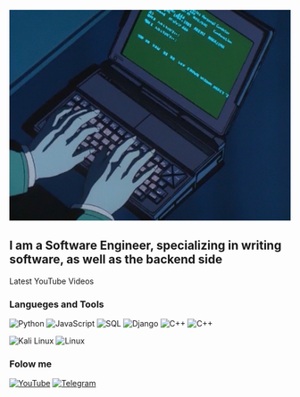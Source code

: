  [![Header](https://github.com/whojase/whojase/blob/main/assets/logo.gif)](https://www.youtube.com/@zzio415)

 ## I am a Software Engineer, specializing in writing software, as well as the backend side

 Latest YouTube Videos

 ### Langueges and Tools
 ![Python](https://img.shields.io/badge/-Python-070708?style=for-the-badge&logo=python)
 ![JavaScript](https://img.shields.io/badge/-JavaScript-070708?style=for-the-badge&logo=javascript)
 ![SQL](https://img.shields.io/badge/-SQL-070708?style=for-the-badge&logo=mysql)
 ![Django](https://img.shields.io/badge/-Django-070708?style=for-the-badge&logo=django&logoColor=1f705d)
 ![C++](https://img.shields.io/badge/-C++-070708?style=for-the-badge&logo=C%2b%2b&logoColor=6296CC)
 ![C++](https://img.shields.io/badge/-C-070708?style=for-the-badge&logo=C)

 ![Kali Linux](https://img.shields.io/badge/-Kali-070708?style=for-the-badge&logo=debian)
 ![Linux](https://img.shields.io/badge/-Linux-070708?style=for-the-badge&logo=linux)
 
 ### Folow me

 [![YouTube](https://img.shields.io/badge/-Youtube-070708?style=for-the-badge&logo=youtube&logoColor=f00)](https://www.youtube.com/@zzio415)
 [![Telegram](https://img.shields.io/badge/-Telegram-070708?style=for-the-badge&logo=telegram)](https://t.me/prrrtrager)